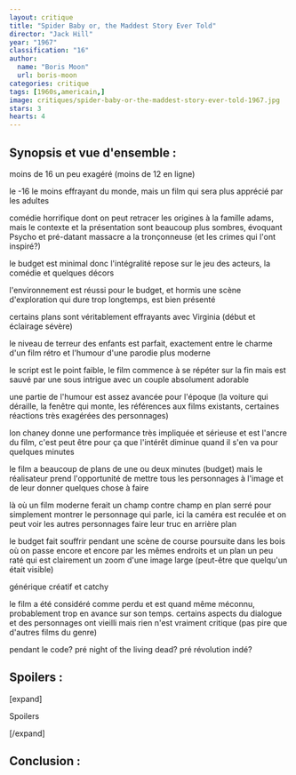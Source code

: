 ```yaml
---
layout: critique
title: "Spider Baby or, the Maddest Story Ever Told"
director: "Jack Hill"
year: "1967"
classification: "16"
author:
  name: "Boris Moon"
  url: boris-moon
categories: critique
tags: [1960s,americain,]
image: critiques/spider-baby-or-the-maddest-story-ever-told-1967.jpg
stars: 3
hearts: 4
---
```


## Synopsis et vue d'ensemble :

moins de 16 un peu exagéré (moins de 12 en ligne)

le -16 le moins effrayant du monde, mais un film qui sera plus apprécié par les adultes

comédie horrifique dont on peut retracer les origines à la famille adams, mais le contexte et la présentation sont beaucoup plus sombres, évoquant Psycho et pré-datant massacre a la tronçonneuse (et les crimes qui l'ont inspiré?)

le budget est minimal donc l'intégralité repose sur le jeu des acteurs, la comédie et quelques décors

l'environnement est réussi pour le budget, et hormis une scène d'exploration qui dure trop longtemps, est bien présenté

certains plans sont véritablement effrayants avec Virginia (début et éclairage sévère)

le niveau de terreur des enfants est parfait, exactement entre le charme d'un film rétro et l'humour d'une parodie plus moderne

le script est le point faible, le film commence à se répéter sur la fin mais est sauvé par une sous intrigue avec un couple absolument adorable

une partie de l'humour est assez avancée pour l'époque (la voiture qui déraille, la fenêtre qui monte, les références aux films existants, certaines réactions très exagérées des personnages)

lon chaney donne une performance très impliquée et sérieuse et est l'ancre du film, c'est peut être pour ça que l'intérêt diminue quand il s'en va pour quelques minutes

le film a beaucoup de plans de une ou deux minutes (budget) mais le réalisateur prend l'opportunité de mettre tous les personnages à l'image et de leur donner quelques chose à faire

là où un film moderne ferait un champ contre champ en plan serré pour simplement montrer le personnage qui parle, ici la caméra est reculée et on peut voir les autres personnages faire leur truc en arrière plan

le budget fait souffrir pendant une scène de course poursuite dans les bois où on passe encore et encore par les mêmes endroits et un plan un peu raté qui est clairement un zoom d'une image large (peut-être que quelqu'un était visible)

générique créatif et catchy

le film a été considéré comme perdu et est quand même méconnu, probablement trop en avance sur son temps. certains aspects du dialogue et des personnages ont vieilli mais rien n'est vraiment critique (pas pire que d'autres films du genre)

pendant le code? pré night of the living dead? pré révolution indé?



## Spoilers :

[expand]

Spoilers

[/expand]

## Conclusion :
